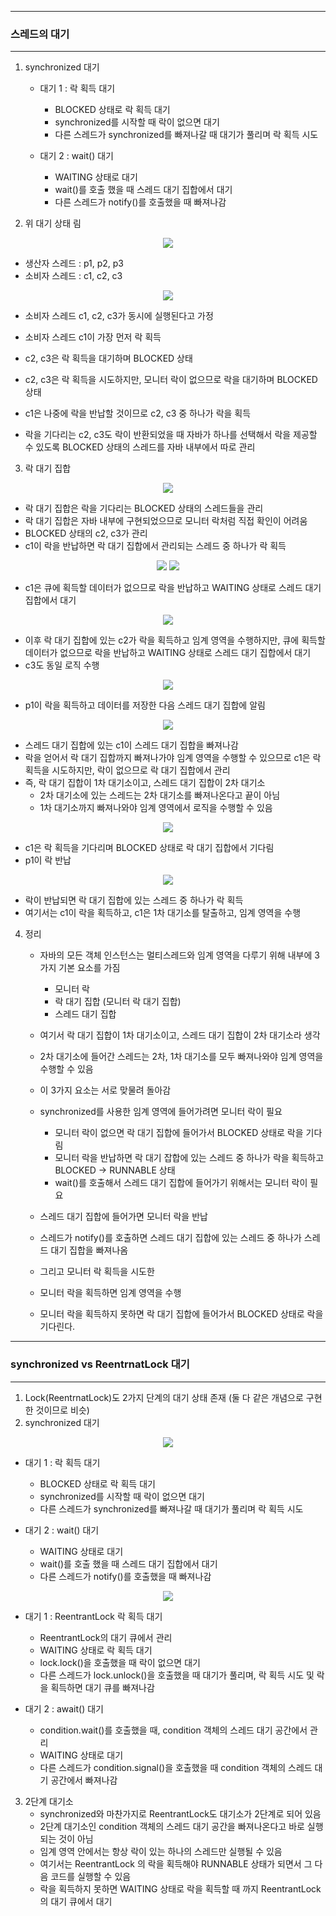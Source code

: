 -----
### 스레드의 대기
-----
1. synchronized 대기
   - 대기 1 : 락 획득 대기
     + BLOCKED 상태로 락 획득 대기
     + synchronized를 시작할 때 락이 없으면 대기
     + 다른 스레드가 synchronized를 빠져나갈 때 대기가 풀리며 락 획득 시도

   - 대기 2 : wait() 대기
     + WAITING 상태로 대기
     + wait()를 호출 했을 때 스레드 대기 집합에서 대기
     + 다른 스레드가 notify()를 호출했을 때 빠져나감

2. 위 대기 상태 림
<div align="center">
<img src="https://github.com/user-attachments/assets/3731dc26-bb4c-4024-a376-ec1862c41465">
</div>

  - 생산자 스레드 : p1, p2, p3
  - 소비자 스레드 : c1, c2, c3

<div align="center">
<img src="https://github.com/user-attachments/assets/75e32f1b-9814-4a5f-817c-1b19fb6cb065">
</div>

  - 소비자 스레드 c1, c2, c3가 동시에 실행된다고 가정
  - 소비자 스레드 c1이 가장 먼저 락 획득
  - c2, c3은 락 획득을 대기하며 BLOCKED 상태

  - c2, c3은 락 획득을 시도하지만, 모니터 락이 없으므로 락을 대기하며 BLOCKED 상태
  - c1은 나중에 락을 반납할 것이므로 c2, c3 중 하나가 락을 획득
  - 락을 기다리는 c2, c3도 락이 반환되었을 때 자바가 하나를 선택해서 락을 제공할 수 있도록 BLOCKED 상태의 스레드를 자바 내부에서 따로 관리

3. 락 대기 집합
<div align="center">
<img src="https://github.com/user-attachments/assets/a3cc81d8-f165-41e6-a7f4-00787c832397">
</div>

  - 락 대기 집합은 락을 기다리는 BLOCKED 상태의 스레드들을 관리
  - 락 대기 집합은 자바 내부에 구현되었으므로 모니터 락처럼 직접 확인이 어려움
  - BLOCKED 상태의 c2, c3가 관리
  - c1이 락을 반납하면 락 대기 집합에서 관리되는 스레드 중 하나가 락 획득

<div align="center">
<img src="https://github.com/user-attachments/assets/a84a67b6-6dbd-4077-8f66-90ba86f27791">
<img src="https://github.com/user-attachments/assets/cd4a9f65-2c44-4b61-9766-6c72c73227b8">
</div>

  - c1은 큐에 획득할 데이터가 없으므로 락을 반납하고 WAITING 상태로 스레드 대기 집합에서 대기

<div align="center">
<img src="https://github.com/user-attachments/assets/bcb7fbe8-c472-45f8-bd3b-224247e3498a">
</div>

  - 이후 락 대기 집합에 있는 c2가 락을 획득하고 임계 영역을 수행하지만, 큐에 획득할 데이터가 없으므로 락을 반납하고 WAITING 상태로 스레드 대기 집합에서 대기
  - c3도 동일 로직 수행

<div align="center">
<img src="https://github.com/user-attachments/assets/f34915a9-c623-4a5e-843f-3c592829e911">
</div>

  - p1이 락을 획득하고 데이터를 저장한 다음 스레드 대기 집합에 알림

<div align="center">
<img src="https://github.com/user-attachments/assets/f77a1303-b3fb-4eb8-9a76-00f48aec30a5">
</div>

  - 스레드 대기 집합에 있는 c1이 스레드 대기 집합을 빠져나감
  - 락을 얻어서 락 대기 집합까지 빠져나가야 임계 영역을 수행할 수 있으므로 c1은 락 획득을 시도하지만, 락이 없으므로 락 대기 집합에서 관리
  - 즉,  락 대기 집합이 1차 대기소이고, 스레드 대기 집합이 2차 대기소
    + 2차 대기소에 있는 스레드는 2차 대기소를 빠져나온다고 끝이 아님
    + 1차 대기소까지 빠져나와야 임계 영역에서 로직을 수행할 수 있음

<div align="center">
<img src="https://github.com/user-attachments/assets/cd1940f0-1a02-4d54-9c2e-e114437f33df">
</div>

  - c1은 락 획득을 기다리며 BLOCKED 상태로 락 대기 집합에서 기다림
  - p1이 락 반납

<div align="center">
<img src="https://github.com/user-attachments/assets/be876e9e-3c7a-48d7-8ea5-bc94e57d6c11">
</div>

  - 락이 반납되면 락 대기 집합에 있는 스레드 중 하나가 락 획득
  - 여기서는 c1이 락을 획득하고, c1은 1차 대기소를 탈출하고, 임계 영역을 수행

4. 정리
   - 자바의 모든 객체 인스턴스는 멀티스레드와 임계 영역을 다루기 위해 내부에 3가지 기본 요소를 가짐
     + 모니터 락
     + 락 대기 집합 (모니터 락 대기 집합)
     + 스레드 대기 집합

   - 여기서 락 대기 집합이 1차 대기소이고, 스레드 대기 집합이 2차 대기소라 생각
   - 2차 대기소에 들어간 스레드는 2차, 1차 대기소를 모두 빠져나와야 임계 영역을 수행할 수 있음
   - 이 3가지 요소는 서로 맞물려 돌아감

   - synchronized를 사용한 임계 영역에 들어가려면 모니터 락이 필요
     + 모니터 락이 없으면 락 대기 집합에 들어가서 BLOCKED 상태로 락을 기다림
     + 모니터 락을 반납하면 락 대기 잡합에 있는 스레드 중 하나가 락을 획득하고 BLOCKED -> RUNNABLE 상태
     + wait()를 호출해서 스레드 대기 집합에 들어가기 위해서는 모니터 락이 필요

   - 스레드 대기 집합에 들어가면 모니터 락을 반납
   - 스레드가 notify()를 호출하면 스레드 대기 집합에 있는 스레드 중 하나가 스레드 대기 집합을 빠져나옴
   - 그리고 모니터 락 획득을 시도한
   - 모니터 락을 획득하면 임계 영역을 수행
   - 모니터 락을 획득하지 못하면 락 대기 집합에 들어가서 BLOCKED 상태로 락을 기다린다.

------
### synchronized vs ReentrnatLock 대기
-----
1. Lock(ReentrnatLock)도 2가지 단계의 대기 상태 존재 (둘 다 같은 개념으로 구현한 것이므로 비슷)
2. synchronized 대기
<div align="center">
<img src="https://github.com/user-attachments/assets/2ea5c13b-c89e-4e06-87f8-b1bba73965cb">
</div>

   - 대기 1 : 락 획득 대기
     + BLOCKED 상태로 락 획득 대기
     + synchronized를 시작할 때 락이 없으면 대기
     + 다른 스레드가 synchronized를 빠져나갈 때 대기가 풀리며 락 획득 시도

   - 대기 2 : wait() 대기
     + WAITING 상태로 대기
     + wait()를 호출 했을 때 스레드 대기 집합에서 대기
     + 다른 스레드가 notify()를 호출했을 때 빠져나감

<div align="center">
<img src="https://github.com/user-attachments/assets/2cd6f466-facf-4ccb-a5f0-39e48076ec0e">
</div>

   - 대기 1 : ReentrantLock 락 획득 대기
     + ReentrantLock의 대기 큐에서 관리
     + WAITING 상태로 락 획득 대기
     + lock.lock()을 호출했을 때 락이 없으면 대기
     + 다른 스레드가 lock.unlock()을 호출했을 때 대기가 풀리며, 락 획득 시도 및 락을 획득하면 대기 큐를 빠져나감

  - 대기 2 : await() 대기
    + condition.wait()를 호출했을 때, condition 객체의 스레드 대기 공간에서 관리
    + WAITING 상태로 대기
    + 다른 스레드가 condition.signal()을 호출했을 때 condition 객체의 스레드 대기 공간에서 빠져나감


3. 2단계 대기소
   - synchronized와 마찬가지로 ReentrantLock도 대기소가 2단계로 되어 있음
   - 2단계 대기소인 condition 객체의 스레드 대기 공간을 빠져나온다고 바로 실행되는 것이 아님
   - 임계 영역 안에서는 항상 락이 있는 하나의 스레드만 실행될 수 있음
   - 여기서는 ReentrantLock 의 락을 획득해야 RUNNABLE 상태가 되면서 그 다음 코드를 실행할 수 있음
   - 락을 획득하지 못하면 WAITING 상태로 락을 획득할 때 까지 ReentrantLock의 대기 큐에서 대기
